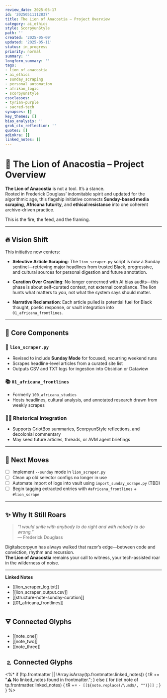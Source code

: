 ```yaml
---
review_date: 2025-05-17
id: '20250511112837'
title: The Lion of Anacostia – Project Overview
category: ai_ethics
style: ScorpyunStyle
path: ''
created: '2025-05-09'
updated: '2025-05-11'
status: in_progress
priority: normal
summary: ''
longform_summary: ''
tags:
- lion_of_anacostia
- ai_ethics
- sunday_scraping
- personal_automation
- afrikan_logic
- scorpyunstyle
cssclasses:
- tyrian-purple
- sacred-tech
synapses: []
key_themes: []
bias_analysis: ''
grok_ctx_reflection: ''
quotes: []
adinkra: []
linked_notes: []
---
```


# 🦁 The Lion of Anacostia – Project Overview

**The Lion of Anacostia** is not a tool. It’s a stance.  
Rooted in Frederick Douglass’ indomitable spirit and updated for the algorithmic age, this flagship initiative connects **Sunday-based media scraping**, **Africana futurity**, and **ethical resistance** into one coherent archive-driven practice.

This is the fire, the feed, and the framing.

---

## 🔥 Vision Shift

This initiative now centers:

- **Selective Article Scraping**: The `lion_scraper.py` script is now a Sunday sentinel—retrieving major headlines from trusted Black, progressive, and cultural sources for personal digestion and future annotation.

- **Curation Over Crawling**: No longer concerned with AI bias audits—this phase is about self-curated context, not external compliance. The lion hunts what matters to *you*, not what the system says should matter.

- **Narrative Reclamation**: Each article pulled is potential fuel for Black thought, poetic response, or vault integration into `01_africana_frontlines`.

---

## 🧰 Core Components

### 🐍 `lion_scraper.py`  
- Revised to include **Sunday Mode** for focused, recurring weekend runs  
- Scrapes headline-level articles from a curated site list  
- Outputs CSV and TXT logs for ingestion into Obsidian or Dataview

### 📚 `01_africana_frontlines`  
- Formerly `100_africana_studies`  
- Hosts headlines, cultural analysis, and annotated research drawn from weekly scrapes

### ✍🏽 Rhetorical Integration  
- Supports GriotBox summaries, ScorpyunStyle reflections, and decolonial commentary  
- May seed future articles, threads, or AVM agent briefings

---

## 🚀 Next Moves

- [ ] Implement `--sunday` mode in `lion_scraper.py`  
- [ ] Clean up old selector configs no longer in use  
- [ ] Automate import of logs into vault using `import_sunday_scrape.py` (TBD)  
- [ ] Begin tagging extracted entries with `#africana_frontlines` + `#lion_scrape`

---

## ✨ Why It Still Roars

> _“I would unite with anybody to do right and with nobody to do wrong.”_  
— Frederick Douglass

Digitalscorpyun has always walked that razor’s edge—between code and conviction, rhythm and recursion.  
**The Lion of Anacostia** remains your call to witness, your tech-assisted roar in the wilderness of noise.

---

**Linked Notes**  
- [[lion_scraper_log.txt]]  
- [[lion_scraper_output.csv]]  
- [[structure-note-sunday-curation]]  
- [[01_africana_frontlines]]

## 🜃 Connected Glyphs
- [[note_one]]
- [[note_two]]
- [[note_three]]
## 🄃 Connected Glyphs

<%*
if (!tp.frontmatter || !Array.isArray(tp.frontmatter.linked_notes)) {
  tR += "⚠️ No linked_notes found in frontmatter.";
} else {
  for (let note of tp.frontmatter.linked_notes) {
    tR += `- [[${note.replace(/\.md$/, "")}]]
`;
  }
}
%>
